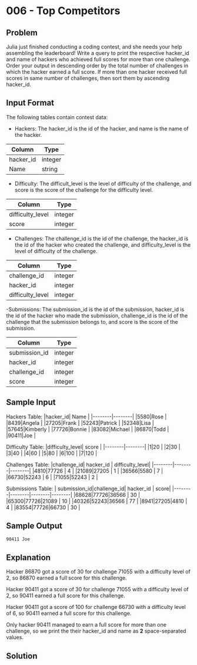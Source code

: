 # 006 - Top Competitors
## Problem

Julia just finished conducting a coding contest, and she needs your help assembling the leaderboard! Write a query to print the respective hacker_id and name of hackers who achieved 
full scores for more than one challenge. Order your output in descending order by the total number of challenges in which the hacker earned a full score. If more than one hacker received full scores 
in same number of challenges, then sort them by ascending hacker_id.

## Input Format
The following tables contain contest data:
- Hackers: The hacker_id is the id of the hacker, and name is the name of the hacker.

| Column | Type    |
|--------|---------|
| hacker_id | integer |
| Name	| string |

- Difficulty: The difficult_level is the level of difficulty of the challenge, and score is the score of the challenge for the difficulty level.

| Column | Type    |
|--------|---------|
| difficulty_level | integer |
| score	| integer |

- Challenges: The challenge_id is the id of the challenge, the hacker_id is the id of the hacker who created the challenge, and difficulty_level is the level of difficulty of the challenge.

| Column | Type    |
|--------|---------|
| challenge_id | integer |
| hacker_id | integer |
| difficulty_level	| integer |

-Submissions: The submission_id is the id of the submission, hacker_id is the id of the hacker who made the submission, challenge_id is the id of the challenge that the submission belongs to,
and score is the score of the submission.

| Column | Type    |
|--------|---------|
| submission_id | integer |
| hacker_id | integer |
| challenge_id | integer |
| score	| integer |

## Sample Input

Hackers Table:
|hacker_id| Name |
|--------|--------|
|5580|Rose |
|8439|Angela |
|27205|Frank |
|52243|Patrick |
|52348|Lisa |
|57645|Kimberly |
|77726|Bonnie |
|83082|Michael |
|86870|Todd |
|90411|Joe |

Difficulty Table:
|difficulty_level| score |
|--------|--------|
|1|20 |
|2|30 |
|3|40 |
|4|60 |
|5|80 |
|6|100 |
|7|120 |

Challenges Table:
|challenge_id| hacker_id | difficulty_level|
|--------|--------|--------|
|4810|77726 | 4 |
|21089|27205 | 1 |
|36566|5580 | 7 |
|66730|52243 | 6 |
|71055|52243 | 2 |

Submissions Table:
| submission_id|challenge_id| hacker_id | score|
|--------|--------|--------|--------|
|68628|77726|36566 | 30 |
|65300|77726|21089 | 10 |
|40326|52243|36566 | 77 |
|8941|27205|4810 | 4 |
|83554|77726|66730 | 30 |

## Sample Output

```
90411 Joe
```
## Explanation

Hacker 86870 got a score of 30 for challenge 71055 with a difficulty level of 2, so 86870 earned a full score for this challenge.

Hacker 90411 got a score of 30 for challenge 71055 with a difficulty level of 2, so 90411 earned a full score for this challenge.

Hacker 90411 got a score of 100 for challenge 66730 with a difficulty level of 6, so 90411 earned a full score for this challenge.

Only hacker 90411 managed to earn a full score for more than one challenge, so we print the their hacker_id and name as **2** space-separated values.

## Solution
```sql

```
